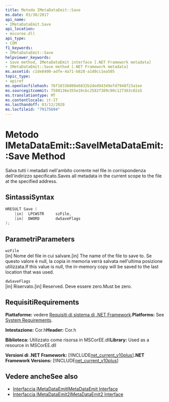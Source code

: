 ```yaml
---
title: Metodo IMetaDataEmit::Save
ms.date: 03/30/2017
api_name:
- IMetaDataEmit.Save
api_location:
- mscoree.dll
api_type:
- COM
f1_keywords:
- IMetaDataEmit::Save
helpviewer_keywords:
- Save method, IMetaDataEmit interface [.NET Framework metadata]
- IMetaDataEmit::Save method [.NET Framework metadata]
ms.assetid: c1de8400-adfe-4a71-b828-a1d0cc1ea505
topic_type:
- apiref
ms.openlocfilehash: 76f18336808e6832b2ded94349efd7948f23a1ee
ms.sourcegitcommit: 7588136e355e10cbc2582f389c90c127363c02a5
ms.translationtype: MT
ms.contentlocale: it-IT
ms.lasthandoff: 03/12/2020
ms.locfileid: "79175694"
---
```

# <a name="imetadataemitsave-method"></a><span data-ttu-id="e506b-102">Metodo IMetaDataEmit::Save</span><span class="sxs-lookup"><span data-stu-id="e506b-102">IMetaDataEmit::Save Method</span></span>
<span data-ttu-id="e506b-103">Salva tutti i metadati nell'ambito corrente nel file in corrispondenza dell'indirizzo specificato.</span><span class="sxs-lookup"><span data-stu-id="e506b-103">Saves all metadata in the current scope to the file at the specified address.</span></span>  
  
## <a name="syntax"></a><span data-ttu-id="e506b-104">Sintassi</span><span class="sxs-lookup"><span data-stu-id="e506b-104">Syntax</span></span>  
  
```cpp  
HRESULT Save (
    [in]  LPCWSTR     szFile,
    [in]  DWORD       dwSaveFlags  
);  
```  
  
## <a name="parameters"></a><span data-ttu-id="e506b-105">Parametri</span><span class="sxs-lookup"><span data-stu-id="e506b-105">Parameters</span></span>  
 `wzFile`  
 <span data-ttu-id="e506b-106">[in] Nome del file in cui salvare.</span><span class="sxs-lookup"><span data-stu-id="e506b-106">[in] The name of the file to save to.</span></span> <span data-ttu-id="e506b-107">Se questo valore è null, la copia in memoria verrà salvata nell'ultima posizione utilizzata.</span><span class="sxs-lookup"><span data-stu-id="e506b-107">If this value is null, the in-memory copy will be saved to the last location that was used.</span></span>  
  
 `dwSaveFlags`  
 <span data-ttu-id="e506b-108">[in] Riservato.</span><span class="sxs-lookup"><span data-stu-id="e506b-108">[in] Reserved.</span></span> <span data-ttu-id="e506b-109">Deve essere zero.</span><span class="sxs-lookup"><span data-stu-id="e506b-109">Must be zero.</span></span>  
  
## <a name="requirements"></a><span data-ttu-id="e506b-110">Requisiti</span><span class="sxs-lookup"><span data-stu-id="e506b-110">Requirements</span></span>  
 <span data-ttu-id="e506b-111">**Piattaforme:** vedere [Requisiti di sistema di .NET Framework](../../../../docs/framework/get-started/system-requirements.md).</span><span class="sxs-lookup"><span data-stu-id="e506b-111">**Platforms:** See [System Requirements](../../../../docs/framework/get-started/system-requirements.md).</span></span>  
  
 <span data-ttu-id="e506b-112">**Intestazione:** Cor.h</span><span class="sxs-lookup"><span data-stu-id="e506b-112">**Header:** Cor.h</span></span>  
  
 <span data-ttu-id="e506b-113">**Biblioteca:** Utilizzato come risorsa in MSCorEE.dll</span><span class="sxs-lookup"><span data-stu-id="e506b-113">**Library:** Used as a resource in MSCorEE.dll</span></span>  
  
 <span data-ttu-id="e506b-114">**Versioni di .NET Framework:** [!INCLUDE[net_current_v10plus](../../../../includes/net-current-v10plus-md.md)]</span><span class="sxs-lookup"><span data-stu-id="e506b-114">**.NET Framework Versions:** [!INCLUDE[net_current_v10plus](../../../../includes/net-current-v10plus-md.md)]</span></span>  
  
## <a name="see-also"></a><span data-ttu-id="e506b-115">Vedere anche</span><span class="sxs-lookup"><span data-stu-id="e506b-115">See also</span></span>

- [<span data-ttu-id="e506b-116">Interfaccia IMetaDataEmit</span><span class="sxs-lookup"><span data-stu-id="e506b-116">IMetaDataEmit Interface</span></span>](../../../../docs/framework/unmanaged-api/metadata/imetadataemit-interface.md)
- [<span data-ttu-id="e506b-117">Interfaccia IMetaDataEmit2</span><span class="sxs-lookup"><span data-stu-id="e506b-117">IMetaDataEmit2 Interface</span></span>](../../../../docs/framework/unmanaged-api/metadata/imetadataemit2-interface.md)
